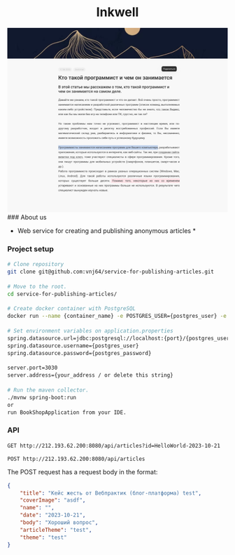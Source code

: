 ## <h1 align="center">Inkwell</h1>
<img src="readme_assets/project_page.png">
### About us

* Web service for creating and publishing anonymous articles *

### Project setup

```bash
# Clone repository
git clone git@github.com:vnj64/service-for-publishing-articles.git

# Move to the root.
cd service-for-publishing-articles/

# Create docker container with PostgreSQL
docker run --name {container_name} -e POSTGRES_USER={postgres_user} -e POSTGRES_PASSWORD={postgres_password} -p {port}:5432 -d postgres

# Set environment variables on application.properties
spring.datasource.url=jdbc:postgresql://localhost:{port}/{postgres_user}
spring.datasource.username={postgres_user}
spring.datasource.password={postgres_password}

server.port=3030
server.address={your_address / or delete this string}

# Run the maven collector.
./mvnw spring-boot:run
or
run BookShopApplication from your IDE.
```

### API
```http request
GET http://212.193.62.200:8080/api/articles?id=HelloWorld-2023-10-21
```
```http request
POST http://212.193.62.200:8080/api/articles
```
The POST request has a request body in the format:
```json
{
    "title": "Кейс жесть от Вебпрактик (блог-платформа) test",
    "coverImage": "asdf",
    "name": "",
    "date": "2023-10-21",
    "body": "Хороший вопрос",
    "articleTheme": "test",
    "theme": "test"
}
```